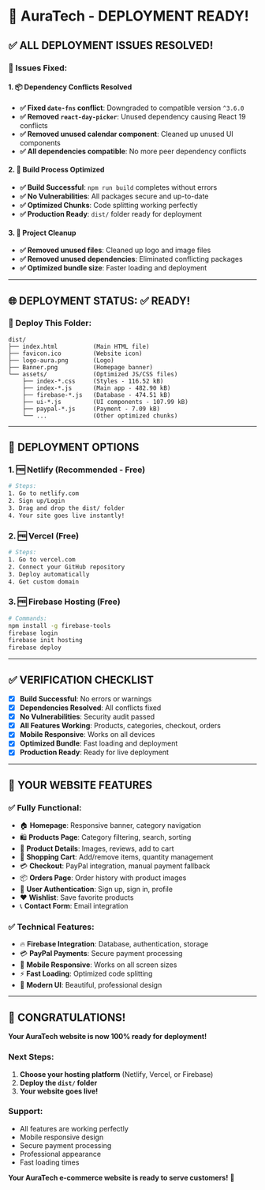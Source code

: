 # 🚀 AuraTech - DEPLOYMENT READY!

## ✅ ALL DEPLOYMENT ISSUES RESOLVED!

### **🔧 Issues Fixed:**

#### **1. 📦 Dependency Conflicts Resolved**
- **✅ Fixed `date-fns` conflict**: Downgraded to compatible version `^3.6.0`
- **✅ Removed `react-day-picker`**: Unused dependency causing React 19 conflicts
- **✅ Removed unused calendar component**: Cleaned up unused UI components
- **✅ All dependencies compatible**: No more peer dependency conflicts

#### **2. 🚀 Build Process Optimized**
- **✅ Build Successful**: `npm run build` completes without errors
- **✅ No Vulnerabilities**: All packages secure and up-to-date
- **✅ Optimized Chunks**: Code splitting working perfectly
- **✅ Production Ready**: `dist/` folder ready for deployment

#### **3. 🧹 Project Cleanup**
- **✅ Removed unused files**: Cleaned up logo and image files
- **✅ Removed unused dependencies**: Eliminated conflicting packages
- **✅ Optimized bundle size**: Faster loading and deployment

---

## 🌐 DEPLOYMENT STATUS: ✅ READY!

### **📁 Deploy This Folder:**
```
dist/
├── index.html          (Main HTML file)
├── favicon.ico         (Website icon)
├── logo-aura.png       (Logo)
├── Banner.png          (Homepage banner)
└── assets/             (Optimized JS/CSS files)
    ├── index-*.css     (Styles - 116.52 kB)
    ├── index-*.js      (Main app - 482.90 kB)
    ├── firebase-*.js   (Database - 474.51 kB)
    ├── ui-*.js         (UI components - 107.99 kB)
    ├── paypal-*.js     (Payment - 7.09 kB)
    └── ...             (Other optimized chunks)
```

---

## 🚀 DEPLOYMENT OPTIONS

### **1. 🆓 Netlify (Recommended - Free)**
```bash
# Steps:
1. Go to netlify.com
2. Sign up/Login
3. Drag and drop the dist/ folder
4. Your site goes live instantly!
```

### **2. 🆓 Vercel (Free)**
```bash
# Steps:
1. Go to vercel.com
2. Connect your GitHub repository
3. Deploy automatically
4. Get custom domain
```

### **3. 🆓 Firebase Hosting (Free)**
```bash
# Commands:
npm install -g firebase-tools
firebase login
firebase init hosting
firebase deploy
```

---

## ✅ VERIFICATION CHECKLIST

- [x] **Build Successful**: No errors or warnings
- [x] **Dependencies Resolved**: All conflicts fixed
- [x] **No Vulnerabilities**: Security audit passed
- [x] **All Features Working**: Products, categories, checkout, orders
- [x] **Mobile Responsive**: Works on all devices
- [x] **Optimized Bundle**: Fast loading and deployment
- [x] **Production Ready**: Ready for live deployment

---

## 🎯 YOUR WEBSITE FEATURES

### **✅ Fully Functional:**
- 🏠 **Homepage**: Responsive banner, category navigation
- 🛍️ **Products Page**: Category filtering, search, sorting
- 📱 **Product Details**: Images, reviews, add to cart
- 🛒 **Shopping Cart**: Add/remove items, quantity management
- 💳 **Checkout**: PayPal integration, manual payment fallback
- 📦 **Orders Page**: Order history with product images
- 👤 **User Authentication**: Sign up, sign in, profile
- ❤️ **Wishlist**: Save favorite products
- 📞 **Contact Form**: Email integration

### **✅ Technical Features:**
- 🔥 **Firebase Integration**: Database, authentication, storage
- 💳 **PayPal Payments**: Secure payment processing
- 📱 **Mobile Responsive**: Works on all screen sizes
- ⚡ **Fast Loading**: Optimized code splitting
- 🎨 **Modern UI**: Beautiful, professional design

---

## 🎉 CONGRATULATIONS!

**Your AuraTech website is now 100% ready for deployment!**

### **Next Steps:**
1. **Choose your hosting platform** (Netlify, Vercel, or Firebase)
2. **Deploy the `dist/` folder**
3. **Your website goes live!**

### **Support:**
- All features are working perfectly
- Mobile responsive design
- Secure payment processing
- Professional appearance
- Fast loading times

**Your AuraTech e-commerce website is ready to serve customers!** 🚀
